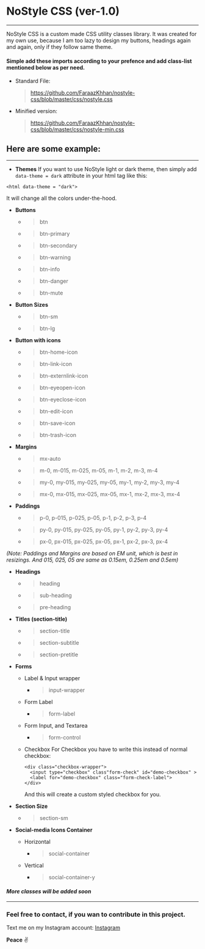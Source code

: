 # NoStyle CSS (ver-1.0)

---

NoStyle CSS is a custom made CSS utility classes library.
It was created for my own use, because I am too lazy to design my buttons, headings again and again, only if they follow same theme.

#### Simple add these imports according to your prefence and add class-list mentioned below as per need.

- Standard File:

  > https://github.com/FaraazKhhan/nostyle-css/blob/master/css/nostyle.css

- Minified version:

  > https://github.com/FaraazKhhan/nostyle-css/blob/master/css/nostyle-min.css

## Here are some example:

---

- **Themes**
  If you want to use NoStyle light or dark theme, then simply add `data-theme = dark` attribute in your html tag like this:

```
<html data-theme = "dark">
```

It will change all the colors under-the-hood.

- **Buttons**

  - > btn
  - > btn-primary
  - > btn-secondary
  - > btn-warning
  - > btn-info
  - > btn-danger
  - > btn-mute

- **Button Sizes**

  - > btn-sm
  - > btn-lg

- **Button with icons**

  - > btn-home-icon
  - > btn-link-icon
  - > btn-externlink-icon
  - > btn-eyeopen-icon
  - > btn-eyeclose-icon
  - > btn-edit-icon
  - > btn-save-icon
  - > btn-trash-icon

- **Margins**

  - > mx-auto
  - > m-0, m-015, m-025, m-05, m-1, m-2, m-3, m-4
  - > my-0, my-015, my-025, my-05, my-1, my-2, my-3, my-4
  - > mx-0, mx-015, mx-025, mx-05, mx-1, mx-2, mx-3, mx-4

- **Paddings**
  - > p-0, p-015, p-025, p-05, p-1, p-2, p-3, p-4
  - > py-0, py-015, py-025, py-05, py-1, py-2, py-3, py-4
  - > px-0, px-015, px-025, px-05, px-1, px-2, px-3, px-4

_(Note: Paddings and Margins are based on EM unit, which is best in resizings. And 015, 025, 05 are same as 0.15em, 0.25em and 0.5em)_

- **Headings**

  - > heading
  - > sub-heading
  - > pre-heading

- **Titles (section-title)**

  - > section-title
  - > section-subtitle
  - > section-pretitle

- **Forms**

  - Label & Input wrapper

    - > input-wrapper

  - Form Label

    - > form-label

  - Form Input, and Textarea

    - > form-control

  - Checkbox
    For Checkbox you have to write this instead of normal checkbox:
    ```
    <div class="checkbox-wrapper">
      <input type="checkbox" class"form-check" id="demo-checkbox" >
      <label for="demo-checkbox" class="form-check-label">
    </div>
    ```
    And this will create a custom styled checkbox for you.

- **Section Size**

  - > section-sm

- **Social-media Icons Container**
  - Horizontal
    - > social-container
  - Vertical
    - > social-container-y

#### _More classes will be added soon_

---

### Feel free to contact, if you wan to contribute in this project.

Text me on my Instagram account: [Instagram](https://www.instagram.com/faraazy)

**Peace** ✌
